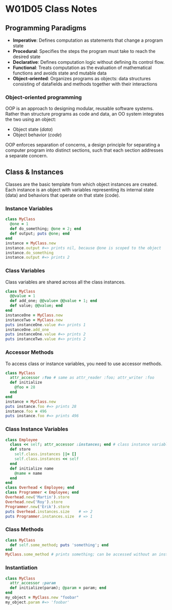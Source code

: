 # W01D05 Class Notes #

## Programming Paradigms ##

- **Imperative**: Defines computation as statements that change a program state
- **Procedural**: Specifies the steps the program must take to reach the desired state
- **Declarative**: Defines computation logic without defining its control flow.
- **Functional**: Treats computation as the evaluation of mathematical functions and avoids state and mutable data
- **Object-oriented**: Organizes programs as objects: data structures consisting of datafields and methods together with their interactions

### Object-oriented programming ###

OOP is an approach to designing modular, reusable software systems.  Rather than structure programs as code and data, an OO system integrates the two using an object:

- Object state (*data*)
- Object behavior (*code*)

OOP enforces separation of concerns, a design principle for separating a computer program into distinct sections, such that each section addresses a separate concern.

## Class & Instances ##
Classes are the basic template from which object instances are created.  Each instance is an object with variables representing its internal state (data) and behaviors that operate on that state (code).

### Instance Variables ###
```ruby
class MyClass
  @one = 1
  def do_something; @one = 2; end
  def output; puts @one; end
end
instance = MyClass.new
instance.output #=> prints nil, because @one is scoped to the object
instance.do_something
instance.output #=> prints 2
```

### Class Variables ###
Class variables are shared across all the class instances.
```ruby
class MyClass
  @@value = 1
  def add_one; @@value= @@value + 1; end
  def value; @@value; end
end
instanceOne = MyClass.new
instanceTwo = MyClass.new
puts instanceOne.value #=> prints 1
instanceOne.add_one
puts instanceOne.value #=> prints 2
puts instanceTwo.value #=> prints 2
```

### Accessor Methods ###
To access class or instance variables, you need to use accessor methods.
```ruby
class MyClass
  attr_accessor :foo # same as attr_reader :foo; attr_writer :foo
  def initialize
    @foo = 28
  end
end
instance = MyClass.new
puts instance.foo #=> prints 28
instance.foo = 496
puts instance.foo #=> prints 496
```

### Class Instance Variables ###
```ruby
class Employee
  class << self; attr_accessor :instances; end # class instance variable
  def store
    self.class.instances ||= []
    self.class.instances << self
  end
  def initialize name
    @name = name
  end
end
class Overhead < Employee; end
class Programmer < Employee; end
Overhead.new('Martin').store
Overhead.new('Roy').store
Programmer.new('Erik').store
puts Overhead.instances.size    # => 2
puts Programmer.instances.size  # => 1
```

### Class Methods ###
```ruby
class MyClass
  def self.some_method; puts 'something'; end
end
MyClass.some_method # prints something; can be accessed without an instance
```

### Instantiation ###

```ruby
class MyClass
  attr_accessor :param
  def initialize(param); @param = param; end
end
my_object = MyClass.new "foobar"
my_object.param #=> 'foobar'
```
